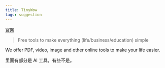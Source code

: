 ```yaml
---
title: TinyWow
tags: suggestion
---
```

[官网](https://tinywow.com/)
> Free tools to make everything (life/business/education) simple

We offer PDF, video, image and other online tools to make your life easier.

里面有部分是 AI 工具，有些不是。